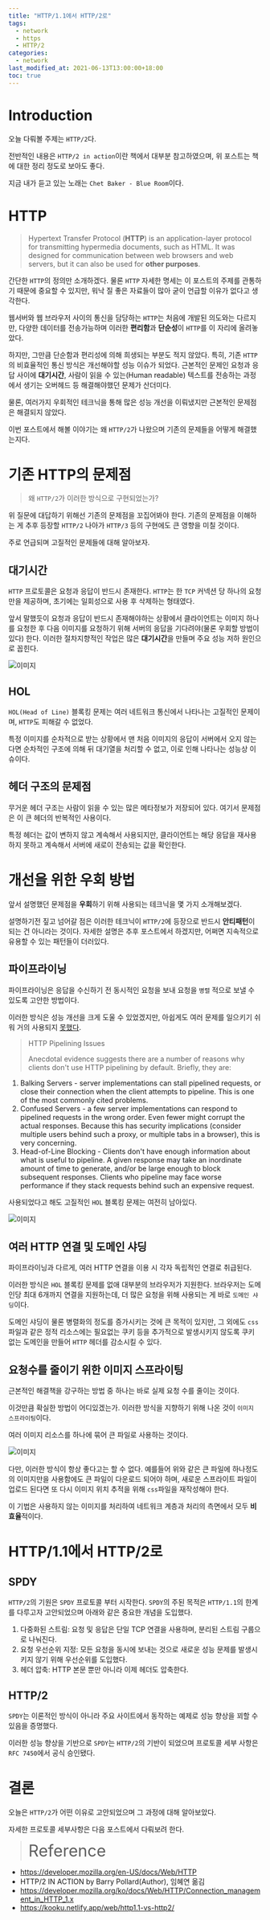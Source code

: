 ```yaml
---
title: "HTTP/1.1에서 HTTP/2로"
tags:
  - network
  - https
  - HTTP/2
categories:
  - network
last_modified_at: 2021-06-13T13:00:00+18:00
toc: true
---
```


# Introduction

오늘 다뤄볼 주제는 `HTTP/2`다.

전반적인 내용은 `HTTP/2 in action`이란 책에서 대부분 참고하였으며, 위 포스트는 책에 대한 정리 정도로 보아도 좋다.

지금 내가 듣고 있는 노래는 `Chet Baker - Blue Room`이다.

# HTTP

> Hypertext Transfer Protocol (**HTTP**) is an application-layer protocol for transmitting hypermedia documents, such as HTML. It was designed for communication between web browsers and web servers, but it can also be used for **other purposes**.

간단한 `HTTP`의 정의만 소개하겠다. 물론 `HTTP` 자세한 명세는 이 포스트의 주제를 관통하기 때문에 중요할 수 있지만, 워낙 질 좋은 자료들이 많아 굳이 언급할 이유가 없다고 생각한다.

웹서버와 웹 브라우저 사이의 통신을 담당하는 `HTTP`는 처음에 개발된 의도와는 다르지만, 다양한 데이터를 전송가능하며 이러한 **편리함**과 **단순성**이 `HTTP`를 이 자리에 올려놓았다.

하지만, 그만큼 단순함과 편리성에 의해 희생되는 부분도 적지 않았다. 특히, 기존 `HTTP`의 비효율적인 통신 방식은 개선해야할 성능 이슈가 되었다. 근본적인 문제인 요청과 응답 사이에 **대기시간**, 사람이 읽을 수 있는(Human readable) 텍스트를 전송하는 과정에서 생기는 오버헤드 등 해결해야했던 문제가 산더미다.

물론, 여러가지 우회적인 테크닉을 통해 많은 성능 개선을 이뤄냈지만 근본적인 문제점은 해결되지 않았다.

이번 포스트에서 해볼 이야기는 왜 `HTTP/2`가 나왔으며 기존의 문제들을 어떻게 해결했는지다.



# 기존 HTTP의 문제점

> 왜 `HTTP/2`가 이러한 방식으로 구현되었는가?

위 질문에 대답하기 위해선 기존의 문제점을 꼬집어봐야 한다. 기존의 문제점을 이해하는 게 추후 등장할 `HTTP/2` 나아가 `HTTP/3` 등의 구현에도 큰 영향을 미칠 것이다.

주로 언급되며 고질적인 문제들에 대해 알아보자.

## 대기시간

`HTTP` 프로토콜은 요청과 응답이 반드시 존재한다. `HTTP`는 한 `TCP` 커넥션 당 하나의 요청만을 제공하며, 초기에는 일회성으로 사용 후 삭제하는 형태였다.

앞서 말했듯이 요청과 응답이 반드시 존재해야하는 상황에서 클라이언트는 이미지 하나를 요청한 후 다음 이미지를 요청하기 위해 서버의 응답을 기다려야(물론 우회할 방법이 있다) 한다. 이러한 절차지향적인 작업은 많은 **대기시간**을 만들며 주요 성능 저하 원인으로 꼽힌다.

![이미지](/assets/images/http_connection.png)

## HOL

`HOL(Head of Line)` 블록킹 문제는 여러 네트워크 통신에서 나타나는 고질적인 문제이며, `HTTP`도 피해갈 수 없었다.

특정 이미지를 순차적으로 받는 상황에서 맨 처음 이미지의 응답이 서버에서 오지 않는다면 순차적인 구조에 의해 뒤 대기열을 처리할 수 없고, 이로 인해 나타나는 성능상 이슈이다.

## 헤더 구조의 문제점

무거운 헤더 구조는 사람이 읽을 수 있는 많은 메타정보가 저장되어 있다. 여기서 문제점은 이 큰 헤더의 반복적인 사용이다.

특정 헤더는 값이 변하지 않고 계속해서 사용되지만, 클라이언트는 해당 응답을 재사용하지 못하고 계속해서 서버에 새로이 전송되는 값을 확인한다.



# 개선을 위한 우회 방법

앞서 설명했던 문제점을 **우회**하기 위해 사용되는 테크닉을 몇 가지 소개해보겠다.

설명하기전 짚고 넘어갈 점은 이러한 테크닉이 `HTTP/2`에 등장으로 반드시 **안티패턴**이 되는 건 아니라는 것이다. 자세한 설명은 추후 포스트에서 하겠지만, 어쩌면 지속적으로 유용할 수 있는 패턴들이 더러있다.


## 파이프라이닝

파이프라이닝은 응답을 수신하기 전 동시적인 요청을 보내 요청을 `병렬` 적으로 보낼 수 있도록 고안한 방법이다.

이러한 방식은 성능 개선을 크게 도울 수 있었겠지만, 아쉽게도 여러 문제를 일으키기 쉬워 거의 사용되지 [못했다](https://datatracker.ietf.org/doc/html/draft-nottingham-http-pipeline-01#section-3).

>  HTTP Pipelining Issues
>
>   Anecdotal evidence suggests there are a number of reasons why clients
   don't use HTTP pipelining by default.  Briefly, they are:
   1.  Balking Servers - server implementations can stall pipelined
       requests, or close their connection when the client attempts to
       pipeline.  This is one of the most commonly cited problems.
   2.  Confused Servers - a few server implementations can respond to
       pipelined requests in the wrong order.  Even fewer might corrupt
       the actual responses.  Because this has security implications
       (consider multiple users behind such a proxy, or multiple tabs in
       a browser), this is very concerning.
   3.  Head-of-Line Blocking - Clients don't have enough information
       about what is useful to pipeline.  A given response may take an
       inordinate amount of time to generate, and/or be large enough to
       block subsequent responses.  Clients who pipeline may face worse
       performance if they stack requests behind such an expensive
       request.

사용되었다고 해도 고질적인 `HOL` 블록킹 문제는 여전히 남아있다.

![이미지](/assets/images/pipelining.png)

## 여러 HTTP 연결 및 도메인 샤딩

파이프라이닝과 다르게, 여러 HTTP 연결을 이용 시 각자 독립적인 연결로 취급된다.

이러한 방식은 `HOL` 블록킹 문제를 없애 대부분의 브라우저가 지원한다. 브라우저는 도메인당 최대 6개까지 연결을 지원하는데, 더 많은 요청을 위해 사용되는 게 바로 `도메인 샤딩`이다.

도메인 샤딩이 물론 병렬화의 정도를 증가시키는 것에 큰 목적이 있지만, 그 외에도 `css` 파일과 같은 정적 리소스에는 필요없는 쿠키 등을 추가적으로 발생시키지 않도록 쿠키 없는 도메인을 만들어 `HTTP` 헤더를 감소시킬 수 있다.

## 요청수를 줄이기 위한 이미지 스프라이팅

근본적인 해결책을 강구하는 방법 중 하나는 바로 실제 요청 수를 줄이는 것이다.

이것만큼 확실한 방법이 어디있겠는가. 이러한 방식을 지향하기 위해 나온 것이 `이미지 스프라이팅`이다.

여러 이미지 리소스를 하나에 묶어 큰 파일로 사용하는 것이다.

![이미지](/assets/images/image_spriting.png)

다만, 이러한 방식이 항상 좋다고는 할 수 없다. 예를들어 위와 같은 큰 파일에 하나정도의 이미지만을 사용함에도 큰 파일이 다운로드 되어야 하며, 새로운 스프라이트 파일이 업로드 된다면 또 다시 이미지 위치 추적을 위해 `css`파일을 재작성해야 한다.

이 기법은 사용하지 않는 이미지를 처리하여 네트워크 계층과 처리의 측면에서 모두 **비효율**적이다.


# HTTP/1.1에서 HTTP/2로

## SPDY

`HTTP/2`의 기원은 `SPDY` 프로토콜 부터 시작한다. `SPDY`의 주된 목적은 `HTTP/1.1`의 한계를 다루고자 고안되었으며 아래와 같은 중요한 개념을 도입했다.

1. 다중화된 스트림: 요청 및 응답은 단일 TCP 연결을 사용하며, 분리된 스트림 구룹으로 나눠진다.
2. 요청 우선순위 지정: 모든 요청을 동시에 보내는 것으로 새로운 성능 문제를 발생시키지 않기 위해 우선순위를 도입했다.
3. 헤더 압축: HTTP 본문 뿐만 아니라 이제 헤더도 압축한다.

## HTTP/2

`SPDY`는 이론적인 방식이 아니라 주요 사이트에서 동작하는 예제로 성능 향상을 꾀할 수 있음을 증명했다.

이러한 성능 향상을 기반으로 `SPDY`는 `HTTP/2`의 기반이 되었으며 프로토콜 세부 사항은 `RFC 7450`에서 공식 승인됐다.


# 결론

오늘은 `HTTP/2`가 어떤 이유로 고안되었으며 그 과정에 대해 알아보았다.

자세한 프로토콜 세부사항은 다음 포스트에서 다뤄보려 한다.



><font size="6">Reference</font>
- https://developer.mozilla.org/en-US/docs/Web/HTTP
- HTTP/2 IN ACTION by Barry Pollard(Author), 임혜연 옮김
- https://developer.mozilla.org/ko/docs/Web/HTTP/Connection_management_in_HTTP_1.x
- https://kooku.netlify.app/web/http1.1-vs-http2/
